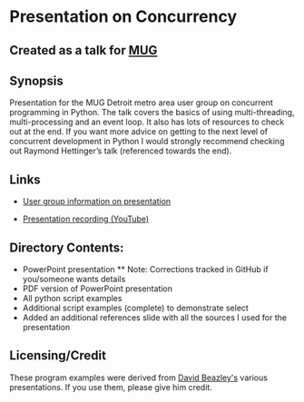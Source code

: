 # Presentation on Concurrency
## Created as a talk for [MUG](http://www.mug.org)

## Synopsis
Presentation for the MUG Detroit metro area user group on concurrent programming in Python.  The talk covers the basics of using multi-threading, multi-processing and an event loop.  It also has lots of resources to check out at the end.  If you want more advice on getting to the next level of concurrent development in Python I would strongly recommend checking out Raymond Hettinger’s talk (referenced towards the end).

## Links
* [User group information on presentation](http://www.mug.org/2017/01/janary-10th-2017-mug-meeting/)

* [Presentation recording (YouTube)](http://www.youtube.com/watch?v=iD0WetGt68k)

## Directory Contents:
* PowerPoint presentation
** Note:  Corrections tracked in GitHub if you/someone wants details
* PDF version of PowerPoint presentation
* All python script examples
* Additional script examples (complete) to demonstrate select
* Added an additional references slide with all the sources I used for the presentation

## Licensing/Credit
These program examples were derived from [David Beazley's](http://www.dabeaz.com/) various presentations.  If you use them, please give him credit.

